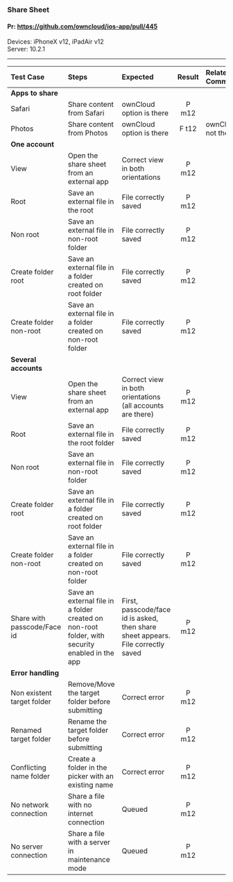 ###  Share Sheet

#### Pr: https://github.com/owncloud/ios-app/pull/445

Devices: iPhoneX v12, iPadAir v12<br>
Server: 10.2.1

---

 
| Test Case | Steps | Expected | Result | Related Comment | 
| :-------- | :---- | :------- | :----: | :-------------- | 
|**Apps to share**|||||
| Safari | Share content from Safari | ownCloud option is there | P m12 |  |  |
| Photos | Share content from Photos | ownCloud option is there | F t12 | ownCloud not there  |  |
|**One account**|||||
| View | Open the share sheet from an external app | Correct view in both orientations | P m12 |  |  |
| Root | Save an external file in the root | File correctly saved | P m12 |  |  |
| Non root | Save an external file in non-root folder | File correctly saved | P m12 |  |  |
| Create folder root | Save an external file in a folder created on root folder | File correctly saved | P m12 |  |  |
| Create folder non-root | Save an external file in a folder created on non-root folder | File correctly saved | P m12 |  |  |
|**Several accounts**|||||
| View | Open the share sheet from an external app | Correct view in both orientations (all accounts are there)  | P m12 |  |  |
| Root | Save an external file in the root folder | File correctly saved | P m12 |  |  |
| Non root | Save an external file in non-root folder | File correctly saved | P m12 |  |  |
| Create folder root | Save an external file in a folder created on root folder | File correctly saved | P m12 |  |  |
| Create folder non-root | Save an external file in a folder created on non-root folder | File correctly saved | P m12 |  |  |
| Share with passcode/Face id | Save an external file in a folder created on non-root folder, with security enabled in the app | First, passcode/face id is asked, then share sheet appears. File correctly saved | P m12 |  |  |
|**Error handling**|||||
| Non existent target folder | Remove/Move the target folder before submitting | Correct error | P m12 |  |
| Renamed target folder | Rename the target folder before submitting | Correct error | P m12 |  |  |
| Conflicting name folder | Create a folder in the picker with an existing name | Correct error   | P m12 |  |
| No network connection | Share a file with no internet connection | Queued | P m12 |  |  |
| No server connection | Share a file with a server in maintenance mode | Queued | P m12 |  |  |